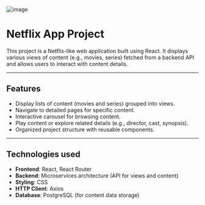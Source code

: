 ![image](https://github.com/user-attachments/assets/edb093e0-c728-4adb-a460-57a2042a9f86)

# Netflix App Project

This project is a Netflix-like web application built using React. It displays various views of content (e.g., movies, series) fetched from a backend API and allows users to interact with content details.

---

## Features

- Display lists of content (movies and series) grouped into views.
- Navigate to detailed pages for specific content.
- Interactive carousel for browsing content.
- Play content or explore related details (e.g., director, cast, synopsis).
- Organized project structure with reusable components.

---

## Technologies used

- **Frontend**: React, React Router
- **Backend**: Microservices architecture (API for views and content)
- **Styling**: CSS
- **HTTP Client**: Axios
- **Database**: PostgreSQL (for content data storage)


